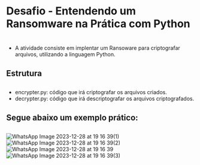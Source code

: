 # <h1> Desafio - Entendendo um Ransomware na Prática com Python  <h1>

- A atividade consiste em implentar um Ransoware para criptografar arquivos, utilizando a linguagem Python.

## <h2> Estrutura <h2>

- encrypter.py: código que irá criptografar os arquivos criados. 
- decrypter.py: código que irá descriptografar os arquivos criptografados.
   
## <h2> Segue abaixo um exemplo prático: <h2>
   
 
![WhatsApp Image 2023-12-28 at 19 16 39(1)](https://github.com/isadisseoi/cibersecurity-desafio-ransomware/assets/154436725/0f53500c-2309-4c76-9cfd-b1f3471a9f70)
![WhatsApp Image 2023-12-28 at 19 16 39(2)](https://github.com/isadisseoi/cibersecurity-desafio-ransomware/assets/154436725/f9bd3d3a-00ec-47ab-96b9-4bdd51a21bcd)
![WhatsApp Image 2023-12-28 at 19 16 39](https://github.com/isadisseoi/cibersecurity-desafio-ransomware/assets/154436725/3bd11520-453a-417f-af11-db3b40c9651f)
![WhatsApp Image 2023-12-28 at 19 16 39(3)](https://github.com/isadisseoi/cibersecurity-desafio-ransomware/assets/154436725/2f4ce105-cb70-45fa-a0f7-d53db862f30b)

